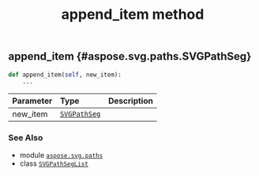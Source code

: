 ﻿---
title: append_item method
second_title: Aspose.SVG for Python via .NET API References
description: 
type: docs
weight: 20
url: /python-net/aspose.svg.paths/svgpathseglist/append_item/
is_root: false
---

## append_item {#aspose.svg.paths.SVGPathSeg}





```python
def append_item(self, new_item):
    ...
```


| Parameter | Type | Description |
| :- | :- | :- |
| new_item | [`SVGPathSeg`](/svg/python-net/aspose.svg.paths/svgpathseg) |  |



### See Also
* module [`aspose.svg.paths`](../../)
* class [`SVGPathSegList`](/svg/python-net/aspose.svg.paths/svgpathseglist)
